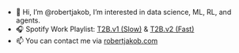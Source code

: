 - 👋 Hi, I’m @robertjakob, I’m interested in data science, ML, RL, and agents.
- 🎧 Spotify Work Playlist: [T2B.v1 (Slow)](https://open.spotify.com/playlist/7kiFt9ZeVeLLsmNB3gMM7J?si=6f2d04bcfb6d4e35) & [T2B.v2 (Fast)](https://open.spotify.com/playlist/3wEUCfV7an0nXnaQnbZU0h?si=0379efeadd544d15)
- 📫 You can contact me via [robertjakob.com](https://robertjakob.com)

